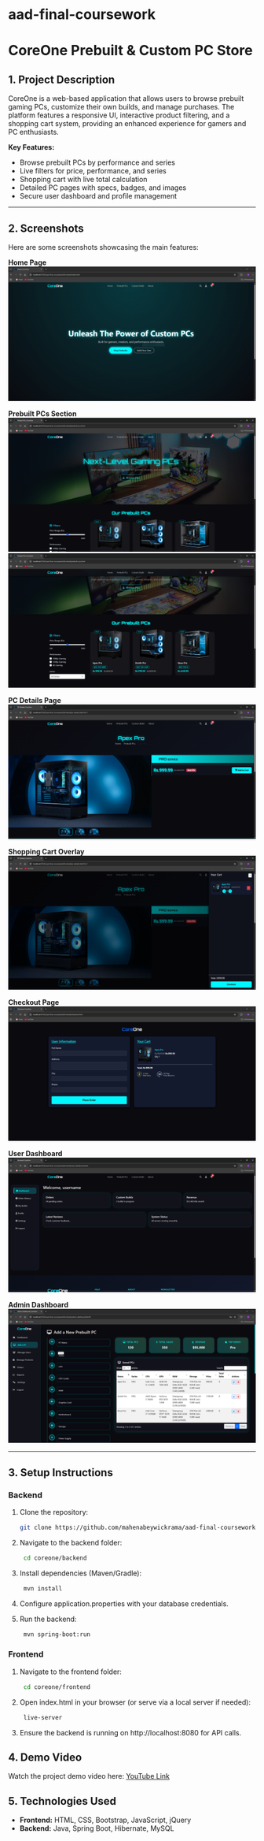 # aad-final-coursework

# CoreOne Prebuilt & Custom PC Store

## 1. Project Description
CoreOne is a web-based application that allows users to browse prebuilt gaming PCs, customize their own builds, and manage purchases. The platform features a responsive UI, interactive product filtering, and a shopping cart system, providing an enhanced experience for gamers and PC enthusiasts.

**Key Features:**
- Browse prebuilt PCs by performance and series
- Live filters for price, performance, and series
- Shopping cart with live total calculation
- Detailed PC pages with specs, badges, and images
- Secure user dashboard and profile management

---

## 2. Screenshots
Here are some screenshots showcasing the main features:

**Home Page**  
![Home Page](https://raw.githubusercontent.com/mahenabeywickrama/aad-final-coursework/refs/heads/main/frontend/screenshots/1.PNG)

**Prebuilt PCs Section**  
![Home Page](https://raw.githubusercontent.com/mahenabeywickrama/aad-final-coursework/refs/heads/main/frontend/screenshots/2.PNG)
![Home Page](https://raw.githubusercontent.com/mahenabeywickrama/aad-final-coursework/refs/heads/main/frontend/screenshots/3.PNG)

**PC Details Page**  
![Home Page](https://raw.githubusercontent.com/mahenabeywickrama/aad-final-coursework/refs/heads/main/frontend/screenshots/4.PNG)

**Shopping Cart Overlay**  
![Home Page](https://raw.githubusercontent.com/mahenabeywickrama/aad-final-coursework/refs/heads/main/frontend/screenshots/5.PNG)

**Checkout Page**  
![Home Page](https://raw.githubusercontent.com/mahenabeywickrama/aad-final-coursework/refs/heads/main/frontend/screenshots/6.PNG)

**User Dashboard**  
![Home Page](https://raw.githubusercontent.com/mahenabeywickrama/aad-final-coursework/refs/heads/main/frontend/screenshots/7.PNG)

**Admin Dashboard**  
![Home Page](https://raw.githubusercontent.com/mahenabeywickrama/aad-final-coursework/refs/heads/main/frontend/screenshots/8.PNG)

---

## 3. Setup Instructions

### Backend
1. Clone the repository:
   ```bash
   git clone https://github.com/mahenabeywickrama/aad-final-coursework.git
2. Navigate to the backend folder:
   ```bash
    cd coreone/backend

3. Install dependencies (Maven/Gradle):
   ```bash
    mvn install

4. Configure application.properties with your database credentials.

5. Run the backend:
   ```bash
    mvn spring-boot:run

### Frontend

1. Navigate to the frontend folder:
   ```bash
    cd coreone/frontend

2. Open index.html in your browser (or serve via a local server if needed):
   ```bash
    live-server

3. Ensure the backend is running on http://localhost:8080 for API calls.

## 4. Demo Video

Watch the project demo video here: [YouTube Link](https://www.youtube.com/watch?v=-MXsUC7MPLM)

## 5. Technologies Used
- **Frontend:** HTML, CSS, Bootstrap, JavaScript, jQuery
- **Backend:** Java, Spring Boot, Hibernate, MySQL
